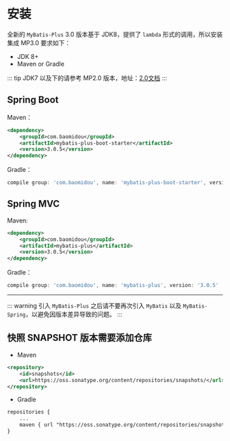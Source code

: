 # 安装

全新的 `MyBatis-Plus` 3.0 版本基于 JDK8，提供了 `lambda` 形式的调用，所以安装集成 MP3.0 要求如下：

- JDK 8+
- Maven or Gradle

::: tip
JDK7 以及下的请参考 MP2.0 版本，地址：[2.0文档](https://baomidou.gitee.io/mybatis-plus-doc/#/)
:::

## Spring Boot

Maven：

```xml
<dependency>
    <groupId>com.baomidou</groupId>
    <artifactId>mybatis-plus-boot-starter</artifactId>
    <version>3.0.5</version>
</dependency>
```

Gradle：

```groovy
compile group: 'com.baomidou', name: 'mybatis-plus-boot-starter', version: '3.0.5'
```

## Spring MVC

Maven:

```xml
<dependency>
    <groupId>com.baomidou</groupId>
    <artifactId>mybatis-plus</artifactId>
    <version>3.0.5</version>
</dependency>
```

Gradle：

```groovy
compile group: 'com.baomidou', name: 'mybatis-plus', version: '3.0.5'
```

---

::: warning
引入 `MyBatis-Plus` 之后请不要再次引入 `MyBatis` 以及 `MyBatis-Spring`，以避免因版本差异导致的问题。
:::

## 快照 SNAPSHOT 版本需要添加仓库

- Maven
```xml
<repository>
    <id>snapshots</id>
    <url>https://oss.sonatype.org/content/repositories/snapshots/</url>
</repository>
```


- Gradle
```xml
repositories {
    ...
    maven { url "https://oss.sonatype.org/content/repositories/snapshots/" }
}
```
